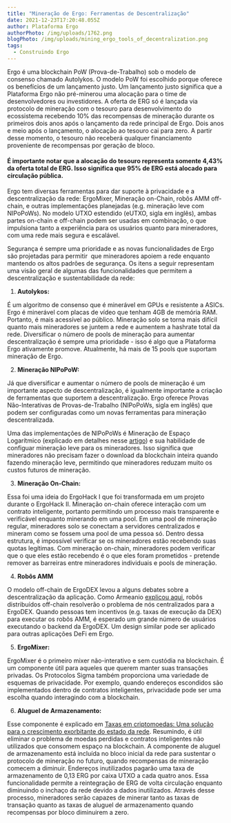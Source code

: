```yaml
---
title: "Mineração de Ergo: Ferramentas de Descentralização"
date: 2021-12-23T17:20:48.055Z
author: Plataforma Ergo
authorPhoto: /img/uploads/1762.png
blogPhoto: /img/uploads/mining_ergo_tools_of_decentralization.png
tags:
  - Construindo Ergo
---
```

<!--StartFragment-->

Ergo é uma blockchain PoW (Prova-de-Trabalho) sob o modelo de consenso chamado Autolykos. O modelo PoW foi escolhido porque oferece os benefícios de um lançamento justo. Um lançamento justo significa que a Plataforma Ergo não pré-minerou uma alocação para o time de desenvolvedores ou investidores. A oferta de ERG só é lançada via protocolo de mineração com o tesouro para desenvolvimento do ecossistema recebendo 10% das recompensas de mineração durante os primeiros dois anos após o lançamento da rede principal de Ergo. Dois anos e meio após o lançamento, o alocação ao tesouro cai para zero. A partir desse momento, o tesouro não receberá qualquer financiamento proveniente de recompensas por geração de bloco.



####  É importante notar que a alocação do tesouro representa somente 4,43% da oferta total de ERG. Isso significa que 95% de ERG está alocado para circulação pública.



Ergo tem diversas ferramentas para dar suporte à privacidade e a descentralização da rede: ErgoMixer, Mineração on-Chain, robôs AMM off-chain, e outras implementações planejadas (e.g. mineração leve com NIPoPoWs). No modelo UTXO estendido (eUTXO, sigla em inglês), ambas partes on-chain e off-chain podem ser usadas em combinação, o que impulsiona tanto a experiência para os usuários quanto para mineradores, com uma rede mais segura e escalável.



Segurança é sempre uma prioridade e as novas funcionalidades de Ergo são projetadas para permitir  que mineradores apoiem a rede enquanto mantendo os altos padrões de segurança. Os itens a seguir representam uma visão geral de algumas das funcionalidades que permitem a descentralização e sustentabilidade da rede:



1. **Autolykos:** 

É um algoritmo de consenso que é minerável em GPUs e resistente a ASICs. Ergo é minerável com placas de vídeo que tenham 4GB de memória RAM. Portanto, é mais acessível ao público. Mineração solo se torna mais difícil quanto mais mineradores se juntem a rede e aumentem a hashrate total da rede. Diversificar o número de pools de mineração para aumentar descentralização é sempre uma prioridade - isso é algo que a Plataforma Ergo ativamente promove. Atualmente, há mais de 15 pools que suportam mineração de Ergo.



2. **Mineração NIPoPoW:** 

Já que diversificar e aumentar o número de pools de mineração é um importante aspecto de descentralização, é igualmente importante a criação de ferramentas que suportem a descentralização. Ergo oferece Provas Não-Interativas de Provas-de-Trabalho (NIPoPoWs, sigla em inglês) que podem ser configuradas como um novas ferramentas para mineração descentralizada.   



Uma das implementações de NIPoPoWs é Mineração de Espaço Logarítmico (explicado em detalhes nesse [artigo](https://ergoplatform.org/pt/blog/2021-07-19-mining-in-logarithmic-space-nipopow-power-and-ergo/)) e sua habilidade de configuar mineração leve para os mineradores. Isso significa que mineradores não precisam fazer o download da blockchain inteira quando fazendo mineração leve, permitindo que mineradores reduzam muito os custos futuros de mineração.



3. **Mineração On-Chain:**

Essa foi uma ideia do ErgoHack I que foi transformada em um projeto durante o ErgoHack II. Mineração on-chain oferece interação com um contrato inteligente, portanto permitindo um processo mais transparente e verificável enquanto minerando em uma pool. Em uma pool de mineração regular, mineradores solo se conectam a servidores centralizados e mineram como se fossem uma pool de uma pessoa só. Dentro dessa estrutura, é impossível verificar se os mineradores estão recebendo suas quotas legítimas. Com mineração on-chain, mineradores podem verificar que o que eles estão recebendo é o que eles foram prometidos - pretende remover as barreiras entre mineradores individuais e pools de mineração.



4. **Robôs AMM**

O modelo off-chain de ErgoDEX levou a alguns debates sobre a descentralização da aplicação. Como Armeanio [explicou aqui](https://ergoplatform.org/pt/blog/2021-10-04-off-chain-logic-and-eutxo/), robôs distribuídos off-chain resolverão o problema de nós centralizados para a ErgoDEX. Quando pessoas tem incentivos (e.g. taxas de execução da DEX) para executar os robôs AMM, é esperado um grande número de usuários executando o backend da ErgoDEX. Um design similar pode ser aplicado para outras aplicações DeFi em Ergo. 



5. **ErgoMixer:**

ErgoMixer é o primeiro mixer não-interativo e sem custódia na blockchain. É um componente útil para aqueles que querem manter suas transações privadas. Os Protocolos Sigma também proporciona uma variedade de esquemas de privacidade. Por exemplo, quando endereços escondidos são implementados dentro de contratos inteligentes, privacidade pode ser uma escolha quando interagindo com a blockchain. 



6. **Aluguel de Armazenamento:**

Esse componente é explicado em [Taxas em criptomoedas: Uma solução para o crescimento exorbitante do estado da rede](https://ergoplatform.org/pt/blog/2021-07-09-cryptocurrency-fees-a-solution-to-unreasonable-state-growth/). Resumindo, é útil eliminar o problema de moedas perdidas e contratos inteligentes não utilizados que consomem espaço na blockchain. A componente de aluguel de armazenamento está incluída no bloco inicial da rede para sustentar o protocolo de mineração no futuro, quando recompensas de mineração comecem a diminuir. Endereços inutilizados pagarão uma taxa de armazenamento de 0,13 ERG por caixa UTXO a cada quatro anos. Essa funcionalidade permite a reintegração de ERG de volta circulação enquanto diminuindo o inchaço da rede devido a dados inutilizados. Através desse processo, mineradores serão capazes de minerar tanto as taxas de transação quanto as taxas de aluguel de armazenamento quando recompensas por bloco diminuirem a zero.



<!--EndFragment-->